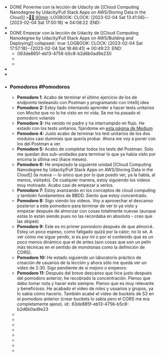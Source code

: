 - DONE Ponerme con la lección de Udacity de [[Cloud Computing Nanodegree by Udacity/Full Stack Apps on AWS/Storing Data in the Cloud]] >[🍅🍅 60min](#agenda-pomo://?t=f-1675514529848-1800%2Cf-1675517085679-1800)
  :LOGBOOK:
  CLOCK: [2023-02-04 Sat 13:41:56]--[2023-02-04 Sat 17:50:18] =>  04:08:22
  :END:
-
- DONE Empezar con la lección de Udacity de [[Cloud Computing Nanodegree by Udacity/Full Stack Apps on AWS/Building and Deploying]]
  collapsed:: true
  :LOGBOOK:
  CLOCK: [2023-02-04 Sat 17:57:18]--[2023-02-04 Sat 18:46:41] =>  00:49:23
  :END:
	- ((63de885f-eb13-4756-b5c8-b2d6b0ad9e23))
	-
	-
-
-
- ### Pomodoros #Pomodoros
	- **Pomodoro 1**: Acabo de terminar el último ejercicio de los de endpoints testeando con Postman y programando con Intellij idea
	- **Pomodoro 2:** Estoy liado intentando aprender a hacer tests unitarios con *Mocha* que no lo he visto en mi vida. Se me ha pasado el pomodoro volando
	- **Pomodoro 3:** Ha venido mi padre y ha interrumpido mi flujo. He estado con los tests unitarios, fijándome en [esta página de Medium](https://medium.com/critigenopensource/mocha-unit-testing-pattern-test-suite-setup-code-for-file-separated-test-e339a550dbf6)
	- **Pomodoro 4:** Justo acabo de terminar los test unitarios de los dos módulos casi dummies que quería probar. Ahora me voy a poner con los del Postman a ver.
	- **Pomodoro 5:** Acabo de completar todos los tests del Postman. Solo me quedan dos sub-unidades para terminar lo que ya había visto por encima la última vez (hace meses).
	- **Pomodoro 6:** He empezado la siguiente unidad [[Cloud Computing Nanodegree by Udacity/Full Stack Apps on AWS/Storing Data in the Cloud]] (la nueva -- lo único que por lo que puedo ver, ya la había, al menos, visitado). De cualquier manera, estoy siguiendo los vídeos muy motivado. Acabo casi de empezar a verlos.
	- **Pomodoro 7:** Estoy avanzando en los conceptos de cloud computing y también fundamentos de BBDD. Siento que estoy concentrado.
	- **Pomodoro 8:** Sigo viendo los vídeos. Voy a aprovechar el descanso posterior a este pomodoro para terminar de ver lo ya visto y empezar después de almorzar con cosas totalmente nuevas (aunque estas lo están siendo pues no las recordaba en absoluto - creo que las skipeé)
	- **Pomodoro 9:** Este es mi primer pomodoro después de que almorcé. Estoy un poco espeso, como fatigado quizá por la calor; no lo sé. A ver cómo me sigue yendo, si es por mí o por el contenido que es un poco menos dinámico que el de antes (son cosas que son un pelín más técnicas en el sentido de monótonas como la definición de CORS).
	- **Pomodoro 10:** He estado siguiendo un laboratorio práctico de creación de usuarios de la lección y ahora sólo me queda ver un vídeo de 2:30. Sigo pendiente de si mejoro o empeoro.
	- **Pomodoro 11:** Después del breve descanso que hice justo después del pomodoro anterior, he recobrado la concentración. Pienso que debo tomar nota y hacer esto siempre. Pienso que es muy relevante y beneficioso. He acabado el vídeo de roles y usuarios y grupos, ya lo sabía cómo hacerlo. También acabé el vídeo de buckets de S3 en el pomodoro anterior (crear buckets lo sabía pero el CORS me era completamente ajeno).
	  id:: 63de885f-eb13-4756-b5c8-b2d6b0ad9e23
	-
	-
	-
	-
	-
	-
	-
	-